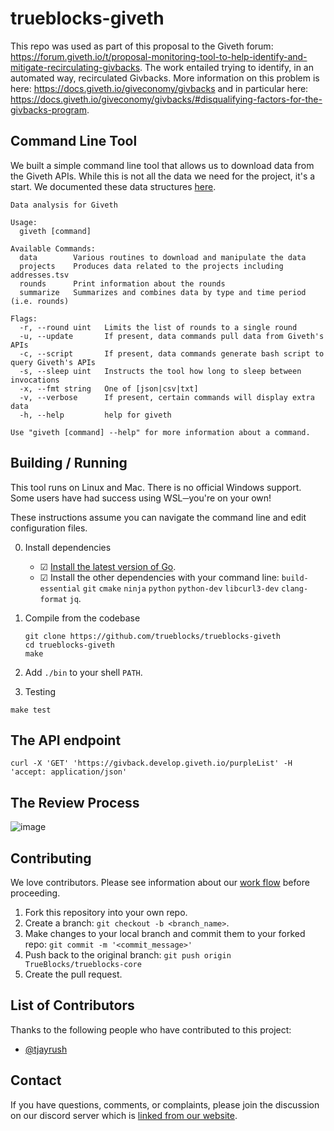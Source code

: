 # trueblocks-giveth

This repo was used as part of this proposal to the Giveth forum: https://forum.giveth.io/t/proposal-monitoring-tool-to-help-identify-and-mitigate-recirculating-givbacks. The work entailed trying to identify, in an automated way, recirculated Givbacks. More information on this problem is here: https://docs.giveth.io/giveconomy/givbacks and in particular here: https://docs.giveth.io/giveconomy/givbacks/#disqualifying-factors-for-the-givbacks-program.

## Command Line Tool

We built a simple command line tool that allows us to download data from the Giveth APIs. While this is not all the data we need for the project, it's a start. We documented these data structures [here](./docs/Data%20Types.md).

```
Data analysis for Giveth

Usage:
  giveth [command]

Available Commands:
  data        Various routines to download and manipulate the data
  projects    Produces data related to the projects including addresses.tsv
  rounds      Print information about the rounds
  summarize   Summarizes and combines data by type and time period (i.e. rounds)

Flags:
  -r, --round uint   Limits the list of rounds to a single round
  -u, --update       If present, data commands pull data from Giveth's APIs
  -c, --script       If present, data commands generate bash script to query Giveth's APIs
  -s, --sleep uint   Instructs the tool how long to sleep between invocations
  -x, --fmt string   One of [json|csv|txt]
  -v, --verbose      If present, certain commands will display extra data
  -h, --help         help for giveth

Use "giveth [command] --help" for more information about a command.
```

## Building / Running

This tool runs on Linux and Mac. There is no official Windows support. Some users have had success using WSL─you're on your own!

These instructions assume you can navigate the command line and edit configuration files.

0. Install dependencies
    - &#9745; [Install the latest version of Go](https://golang.org/doc/install).
    - &#9745; Install the other dependencies with your command line: `build-essential` `git` `cmake` `ninja` `python` `python-dev` `libcurl3-dev` `clang-format` `jq`.

1. Compile from the codebase
    ```shell
    git clone https://github.com/trueblocks/trueblocks-giveth
    cd trueblocks-giveth
    make
    ```

2. Add `./bin` to your shell `PATH`.

3. Testing
```shell
make test
```
## The API endpoint

```
curl -X 'GET' 'https://givback.develop.giveth.io/purpleList' -H 'accept: application/json'
```

## The Review Process

![image](https://user-images.githubusercontent.com/5417918/180751873-57d86b2c-fde9-4f6d-8e87-5e1795bbe24a.png)

## Contributing

We love contributors. Please see information about our [work flow](https://github.com/TrueBlocks/trueblocks-core/blob/develop/docs/BRANCHING.md) before proceeding.

1. Fork this repository into your own repo.
2. Create a branch: `git checkout -b <branch_name>`.
3. Make changes to your local branch and commit them to your forked repo: `git commit -m '<commit_message>'`
4. Push back to the original branch: `git push origin TrueBlocks/trueblocks-core`
5. Create the pull request.

## List of Contributors

Thanks to the following people who have contributed to this project:

* [@tjayrush](https://github.com/tjayrush)

## Contact

If you have questions, comments, or complaints, please join the discussion on our discord server which is [linked from our website](https://trueblocks.io).
